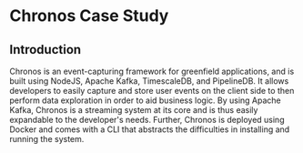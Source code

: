 # Chronos Case Study
## Introduction
Chronos is an event-capturing framework for greenfield applications, and is built using NodeJS, Apache Kafka, TimescaleDB, and PipelineDB. It allows developers to easily capture and store user events on the client side to then perform data exploration in order to aid business logic. By using Apache Kafka, Chronos is a streaming system at its core and is thus easily expandable to the developer's needs. Further, Chronos is deployed using Docker and comes with a CLI that abstracts the difficulties in installing and running the system.
